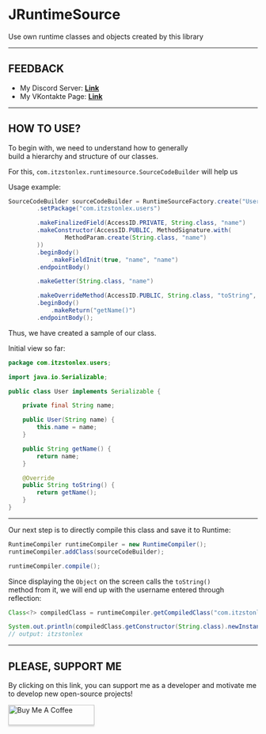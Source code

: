 # JRuntimeSource
Use own runtime classes and objects created by this library

---

## FEEDBACK

- My Discord Server: **[Link](https://discord.gg/GmT9pUy8af)**
- My VKontakte Page: **[Link](https://vk.com/itzstonlex)**

---

## HOW TO USE?

To begin with, we need to understand how to generally<br> 
build a hierarchy and structure of our classes.

For this, `com.itzstonlex.runtimesource.SourceCodeBuilder` will help us

Usage example:
```java
SourceCodeBuilder sourceCodeBuilder = RuntimeSourceFactory.create("User", null, new Class[]{Serializable.class})
        .setPackage("com.itzstonlex.users")

        .makeFinalizedField(AccessID.PRIVATE, String.class, "name")
        .makeConstructor(AccessID.PUBLIC, MethodSignature.with(
                MethodParam.create(String.class, "name")
        ))
        .beginBody()
            .makeFieldInit(true, "name", "name")
        .endpointBody()

        .makeGetter(String.class, "name")

        .makeOverrideMethod(AccessID.PUBLIC, String.class, "toString", MethodSignature.empty())
        .beginBody()
            .makeReturn("getName()")
        .endpointBody();
```


Thus, we have created a sample of our class.

Initial view so far:

```java
package com.itzstonlex.users;

import java.io.Serializable;

public class User implements Serializable {

    private final String name;

    public User(String name) {
        this.name = name;
    }

    public String getName() {
        return name;
    }

    @Override
    public String toString() {
        return getName();
    }
}
```

---

Our next step is to directly compile this class and save it to Runtime:

```java
RuntimeCompiler runtimeCompiler = new RuntimeCompiler();
runtimeCompiler.addClass(sourceCodeBuilder);

runtimeCompiler.compile();
```

Since displaying the `Object` on the screen calls the `toString()`<br>
method from it, we will end up with the username entered through<br>
reflection:

```java
Class<?> compiledClass = runtimeCompiler.getCompiledClass("com.itzstonlex.users.User");

System.out.println(compiledClass.getConstructor(String.class).newInstance("itzstonlex"));
// output: itzstonlex
```
---

## PLEASE, SUPPORT ME


By clicking on this link, you can support me as a 
developer and motivate me to develop new open-source projects!

<a href="https://www.buymeacoffee.com/itzstonlex" target="_blank"><img src="https://www.buymeacoffee.com/assets/img/custom_images/orange_img.png" alt="Buy Me A Coffee" style="height: 41px !important;width: 174px !important;box-shadow: 0px 3px 2px 0px rgba(190, 190, 190, 0.5) !important;-webkit-box-shadow: 0px 3px 2px 0px rgba(190, 190, 190, 0.5) !important;" ></a>
